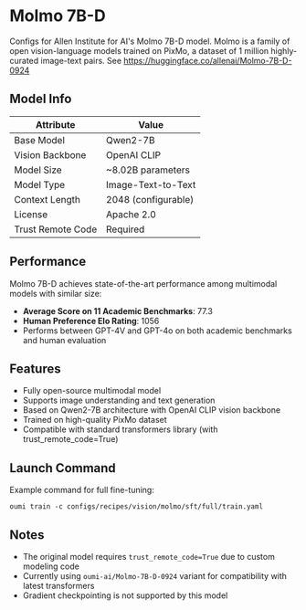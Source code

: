 # Molmo 7B-D

Configs for Allen Institute for AI's Molmo 7B-D model. Molmo is a family of open vision-language models trained on PixMo, a dataset of 1 million highly-curated image-text pairs. See https://huggingface.co/allenai/Molmo-7B-D-0924

## Model Info

| Attribute | Value |
|--|--|
| Base Model | Qwen2-7B |
| Vision Backbone | OpenAI CLIP |
| Model Size | ~8.02B parameters |
| Model Type | Image-Text-to-Text |
| Context Length | 2048 (configurable) |
| License | Apache 2.0 |
| Trust Remote Code | Required |

## Performance

Molmo 7B-D achieves state-of-the-art performance among multimodal models with similar size:
- **Average Score on 11 Academic Benchmarks**: 77.3
- **Human Preference Elo Rating**: 1056
- Performs between GPT-4V and GPT-4o on both academic benchmarks and human evaluation

## Features

- Fully open-source multimodal model
- Supports image understanding and text generation
- Based on Qwen2-7B architecture with OpenAI CLIP vision backbone
- Trained on high-quality PixMo dataset
- Compatible with standard transformers library (with trust_remote_code=True)

## Launch Command

Example command for full fine-tuning:
```shell
oumi train -c configs/recipes/vision/molmo/sft/full/train.yaml
```

## Notes

- The original model requires `trust_remote_code=True` due to custom modeling code
- Currently using `oumi-ai/Molmo-7B-D-0924` variant for compatibility with latest transformers
- Gradient checkpointing is not supported by this model


